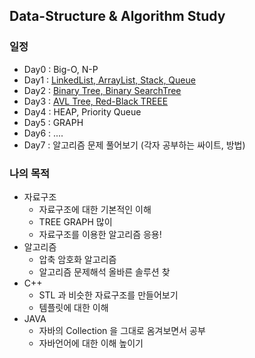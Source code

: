 ## Data-Structure & Algorithm Study

### 일정
- Day0 : Big-O, N-P
- Day1 : [LinkedList, ArrayList, Stack, Queue](https://github.com/rangken/AlgorithmStudy/tree/master/Day1)
- Day2 : [Binary Tree, Binary SearchTree](https://github.com/rangken/AlgorithmStudy/tree/master/Day2)
- Day3 : [AVL Tree, Red-Black TREEE](https://github.com/rangken/AlgorithmStudy/tree/master/Day3)
- Day4 : HEAP, Priority Queue
- Day5 : GRAPH
- Day6 : ....
- Day7 : 알고리즘 문제 풀어보기 (각자 공부하는 싸이트, 방법)

### 나의 목적
- 자료구조
  - 자료구조에 대한 기본적인 이해
  - TREE GRAPH 많이
  - 자료구조를 이용한 알고리즘 응용!
- 알고리즘
  - 압축 암호화 알고리즘
  - 알고리즘 문제해석 올바른 솔루션 찾
- C++
  - STL 과 비슷한 자료구조를 만들어보기
  - 템플릿에 대한 이해
- JAVA
  - 자바의 Collection 을 그대로 옴겨보면서 공부
  - 자바언어에 대한 이해 높이기

